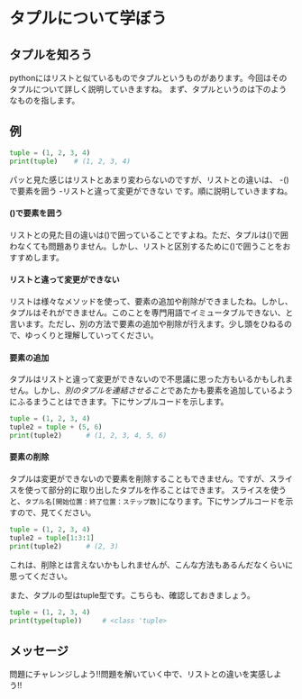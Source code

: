 # タプルについて学ぼう

## タプルを知ろう
pythonにはリストと似ているものでタプルというものがあります。今回はそのタプルについて詳しく説明していきますね。 
まず、タプルというのは下のようなものを指します。

## 例
```python
tuple = (1, 2, 3, 4)
print(tuple)    # (1, 2, 3, 4)
```
パッと見た感じはリストとあまり変わらないのですが、リストとの違いは、
-()で要素を囲う
-リストと違って変更ができない
です。順に説明していきますね。

#### ()で要素を囲う
リストとの見た目の違いは()で囲っていることですよね。ただ、タプルは()で囲わなくても問題ありません。しかし、リストと区別するために()で囲うことをおすすめします。

#### リストと違って変更ができない
リストは様々なメソッドを使って、要素の追加や削除ができましたね。しかし、タプルはそれができません。このことを専門用語でイミュータブルできない、と言います。ただし、別の方法で要素の追加や削除が行えます。少し頭をひねるので、ゆっくりと理解していってください。

#### 要素の追加
タプルはリストと違って変更ができないので不思議に思った方もいるかもしれません。しかし、*別のタプルを連結させること*であたかも要素を追加しているようにふるまうことはできます。下にサンプルコードを示します。
```python
tuple = (1, 2, 3, 4)
tuple2 = tuple + (5, 6)
print(tuple2)      # (1, 2, 3, 4, 5, 6)
```

#### 要素の削除
タプルは変更ができないので要素を削除することもできません。ですが、スライスを使って部分的に取り出したタプルを作ることはできます。 
スライスを使うと、`タプル名[開始位置：終了位置：ステップ数]`になります。下にサンプルコードを示すので、見てください。
```python
tuple = (1, 2, 3, 4)
tuple2 = tuple[1:3:1]
print(tuple2)      # (2, 3)
```
これは、削除とは言えないかもしれませんが、こんな方法もあるんだなくらいに思ってください。

また、タプルの型はtuple型です。こちらも、確認しておきましょう。

```python
tuple = (1, 2, 3, 4)
print(type(tuple))     # <class 'tuple>
```

## メッセージ
問題にチャレンジしよう!!問題を解いていく中で、リストとの違いを実感しよう!!

<!--
・タプルの解説資料と練習問題を10問
・リストとの違いも含めて説明
・例題：
    num = (1, 2, 3)
    num
    num2 = 1, 2, 3
    num
    type(2, 3, 4)
-->